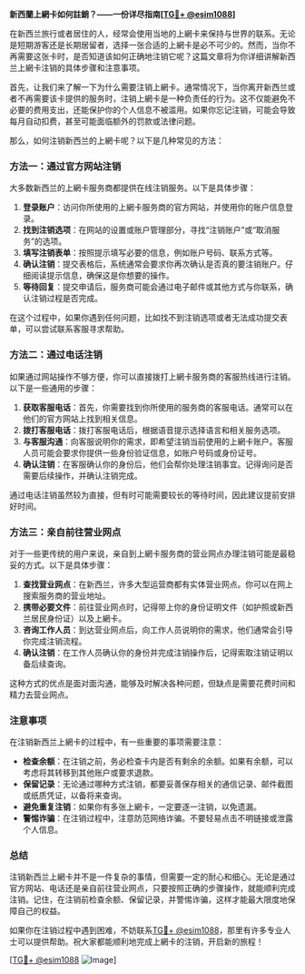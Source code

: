 **新西蘭上網卡如何註銷？——一份详尽指南[[TG💪+ @esim1088](https://t.me/s/esim1088)]**

在新西兰旅行或者居住的人，经常会使用当地的上網卡来保持与世界的联系。无论是短期游客还是长期居留者，选择一张合适的上網卡是必不可少的。然而，当你不再需要这张卡时，是否知道该如何正确地注销它呢？这篇文章将为你详细讲解新西兰上網卡注销的具体步骤和注意事项。

首先，让我们来了解一下为什么需要注销上網卡。通常情况下，当你离开新西兰或者不再需要该卡提供的服务时，注销上網卡是一种负责任的行为。这不仅能避免不必要的费用支出，还能保护你的个人信息不被滥用。如果你忘记注销，可能会导致每月自动扣费，甚至可能面临额外的罚款或法律问题。

那么，如何注销新西兰的上網卡呢？以下是几种常见的方法：

### 方法一：通过官方网站注销

大多数新西兰的上網卡服务商都提供在线注销服务。以下是具体步骤：

1. **登录账户**：访问你所使用的上網卡服务商的官方网站，并使用你的账户信息登录。
2. **找到注销选项**：在网站的设置或账户管理部分，寻找“注销账户”或“取消服务”的选项。
3. **填写注销表单**：按照提示填写必要的信息，例如账户号码、联系方式等。
4. **确认注销**：提交表格后，系统通常会要求你再次确认是否真的要注销账户。仔细阅读提示信息，确保这是你想要的操作。
5. **等待回复**：提交申请后，服务商可能会通过电子邮件或其他方式与你联系，确认注销过程是否完成。

在这个过程中，如果你遇到任何问题，比如找不到注销选项或者无法成功提交表单，可以尝试联系客服寻求帮助。

### 方法二：通过电话注销

如果通过网站操作不够方便，你可以直接拨打上網卡服务商的客服热线进行注销。以下是一些通用的步骤：

1. **获取客服电话**：首先，你需要找到你所使用的服务商的客服电话。通常可以在他们的官方网站上找到相关信息。
2. **拨打客服电话**：拨打客服电话后，根据语音提示选择语言和相关服务选项。
3. **与客服沟通**：向客服说明你的需求，即希望注销当前使用的上網卡账户。客服人员可能会要求你提供一些身份验证信息，如账户号码或身份证号。
4. **确认注销**：在客服确认你的身份后，他们会帮你处理注销事宜。记得询问是否需要后续操作，并确认注销完成。

通过电话注销虽然较为直接，但有时可能需要较长的等待时间，因此建议提前安排好时间。

### 方法三：亲自前往营业网点

对于一些更传统的用户来说，亲自到上網卡服务商的营业网点办理注销可能是最稳妥的方式。以下是具体步骤：

1. **查找营业网点**：在新西兰，许多大型运营商都有实体营业网点。你可以在网上搜索服务商的营业地址。
2. **携带必要文件**：前往营业网点时，记得带上你的身份证明文件（如护照或新西兰居民身份证）以及上網卡。
3. **咨询工作人员**：到达营业网点后，向工作人员说明你的需求，他们通常会引导你完成注销流程。
4. **确认注销**：在工作人员确认你的身份并完成注销操作后，记得索取注销证明以备后续查询。

这种方式的优点是面对面沟通，能够及时解决各种问题，但缺点是需要花费时间和精力去营业网点。

### 注意事项

在注销新西兰上網卡的过程中，有一些重要的事项需要注意：

- **检查余额**：在注销之前，务必检查卡内是否有剩余的余额。如果有余额，可以考虑将其转移到其他账户或要求退款。
- **保留记录**：无论通过哪种方式注销，都要妥善保存相关的通信记录、邮件截图或纸质凭证，以备将来查询。
- **避免重复注销**：如果你有多张上網卡，一定要逐一注销，以免遗漏。
- **警惕诈骗**：在注销过程中，注意防范网络诈骗。不要轻易点击不明链接或泄露个人信息。

### 总结

注销新西兰上網卡并不是一件复杂的事情，但需要一定的耐心和细心。无论是通过官方网站、电话还是亲自前往营业网点，只要按照正确的步骤操作，就能顺利完成注销。记住，在注销前检查余额、保留记录，并警惕诈骗，这样才能最大限度地保障自己的权益。

如果你在注销过程中遇到困难，不妨联系[TG💪+ @esim1088](https://t.me/s/esim1088)，那里有许多专业人士可以提供帮助。祝大家都能顺利地完成上網卡的注销，开启新的旅程！

[[TG💪+ @esim1088](https://t.me/s/esim1088) ![Image](https://i.postimg.cc/4NQfJmqS/Snipaste-2025-05-13-00-14-12.png)]